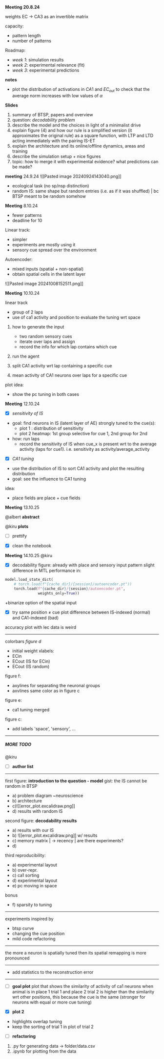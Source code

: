 
**Meeting 20.8.24**

weights EC $\to$ CA3 as an invertible matrix

capacity:
- pattern length 
- number of patterns

Roadmap:
- *week 1*: simulation results
- *week 2*: experimental relevance (fit)
- *week 3*: experimental predictions

**notes**
- plot the distribution of activations in $CA1$ and $EC_{out}$ to check that the average norm increases with low values of $\alpha$


**Slides**
1. summary of BTSP, papers and overview
2. question: *decodability problem*
3. describe the model and the choices in light of a minimalist drive
4. explain figure (4) and how our rule is a simplified version (it approximates the original rule) as a square function, with LTP and LTD acting immediately with the pairing IS-ET
5. explain the architecture and its online/offline dynamics, areas and training
6. describe the simulation setup + nice figures
7. topic: how to merge it with experimental evidence? what predictions can be made?



**meeting** 24.9.24
![[Pasted image 20240924143040.png]]
- ecological task (no sp/nsp distinction)
- random IS: same shape but random entries (i.e. as if it was shuffled) | bc BTSP meant to be random somehow



**Meeting** 8.10.24

- fewer patterns
- deadline for 10

Linear track:
- simpler
- experiments are mostly using it
- sensory cue spread over the environment

Autoencoder:
- mixed inputs (spatial + non-spatial)
- obtain spatial cells in the latent layer


![[Pasted image 20241008152511.png]]


**Meeting** 10.10.24

linear track
- group of 2 laps
- use of ca1 activity and position to evaluate the tuning wrt space

1. how to generate the input
	- two random sensory cues
	- iterate over laps and assign
	- record the info for which lap contains which cue

2. run the agent
3. split CA1 activity wrt lap containing a specific cue
4. mean activity of CA1 neurons over laps for a specific cue

plot idea:
- show the pc tuning in both cases

**Meeting** 12.10.24

- [x] *sensitivity of IS*
- goal: find neurons in IS (latent layer of AE) strongly tuned to the cue(s):
	- plot 1 : distribution of sensitivity
	- plot 2 heatmap: 1st group selective for cue 1, 2nd group for 2nd
- how: run laps
	- record the sensitivity of IS when cue_x is present wrt to the average activity (laps for cue1). i.e. sensitivity as activity/average_activity

- [x] *CA1 tuning*
- use the distribution of IS to sort CA1 activity and plot the resulting distribution
- goal: see the influence to CA1 tuning

idea:
- place fields are place + cue fields


**Meeting** 13.10.25

@albert
**abstract**

@kiru
**plots**
- [ ] prettify
- [x] clean the notebook


**Meeting** 14.10.25
@kiru
- [x] decodability figure: already with place and sensory input pattern
slight difference in MTL performance in:
```python
model.load_state_dict(
	# torch.load(f"{cache_dir}/{session}/autoencoder.pt"))
	torch.load(f"{cache_dir}/{session}/autoencoder.pt",
			   weights_only=True))
```
+binarize option of the spatial input

- [x] try same position $\neq$ cue
plot difference between IS-indexed (normal) and CA1-indexed (bad)


accuracy plot with lec data is weird



---
colorbars
*figure d*
- initial weight
xlabels: 
- ECin
- ECout (IS for ECin)
- ECout (IS random)

figure f:
- axylines for separating the neuronal groups
- axvlines same color as in figure c

figure e:
- ca1 tuning merged 

figure c:
- add labels 'space', 'sensory', ...



---
##### MORE TODO

@kiru
- [ ] **author list**

--- 
first figure: **introduction to the question - model**
gist: the IS cannot be random in BTSP
- a) problem diagram ~neuroscience
- b) architecture
- c)![[error_plot.excalidraw.png]]
- d) results with random IS

second figure: **decodability results** 
- a) results with our IS
- b) ![[error_plot.excalidraw.png]] w/ results
- c) memory matrix | -> recency | are there experiments?
- d) 

third reproducibility:
- a) experimental layout
- b) over-repr.
- c) ca1 sorting
- d) experimental layout
- e) pc moving in space

bonus
- f) sparsity to tuning

---
experiments inspired by
- btsp curve
- changing the cue position
- mild code refactoring

---
the more a neuron is spatially tuned then its spatial remapping is more pronounced

---
+ add statistics to the reconstruction error

---
- [ ] **goal plot**
plot that shows the similarity of activity of ca1 neurons when animal is in place 1 trial 1 and place 2 trial 2 is higher than the similarity wrt other positions, this because the cue is the same (stronger for neurons with equal or more cue tuning)

- [x] **plot 2**
- highlights overlap tuning
- keep the sorting of trial 1 in plot of trial 2

- [ ] **refactoring**
1) .py for generating data -> folder/data.csv
2) .ipynb for plotting from the data

